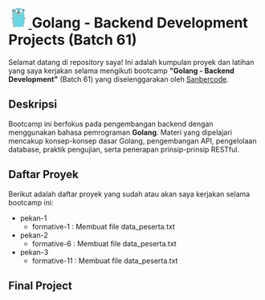 # <a href="https://golang.org" target="_blank" rel="noreferrer"> <img src="https://raw.githubusercontent.com/devicons/devicon/master/icons/go/go-original.svg" alt="go" width="40" height="40"/> </a> Golang - Backend Development Projects (Batch 61) 

Selamat datang di repository saya! Ini adalah kumpulan proyek dan latihan yang saya kerjakan selama mengikuti bootcamp **"Golang - Backend Development"** (Batch 61) yang diselenggarakan oleh [Sanbercode](https://sanbercode.com).

## Deskripsi

Bootcamp ini berfokus pada pengembangan backend dengan menggunakan bahasa pemrograman **Golang**. Materi yang dipelajari mencakup konsep-konsep dasar Golang, pengembangan API, pengelolaan database, praktik pengujian, serta penerapan prinsip-prinsip RESTful.

## Daftar Proyek

Berikut adalah daftar proyek yang sudah atau akan saya kerjakan selama bootcamp ini:
- pekan-1
  - formative-1 : Membuat file data_peserta.txt
- pekan-2
  - formative-6 : Membuat file data_peserta.txt
- pekan-3
  - formative-11 : Membuat file data_peserta.txt

## Final Project

